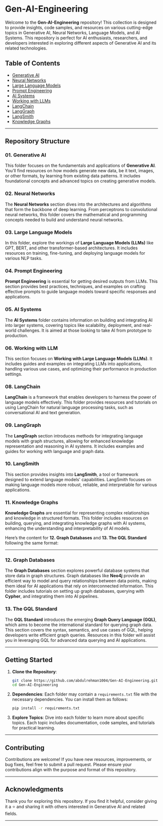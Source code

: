 # Gen-AI-Engineering

Welcome to the **Gen-AI-Engineering** repository! This collection is designed to provide insights, code samples, and resources on various cutting-edge topics in Generative AI, Neural Networks, Language Models, and AI Systems. This repository is perfect for AI enthusiasts, researchers, and developers interested in exploring different aspects of Generative AI and its related technologies.

## Table of Contents

- [Generative AI](#01-generative-ai)
- [Neural Networks](#02-neural-networks)
- [Large Language Models](#03-large-language-models)
- [Prompt Engineering](#04-prompt-engineering)
- [AI Systems](#05-ai-systems)
- [Working with LLMs](#06-working-with-llms)
- [LangChain](#08-langchain)
- [LangGraph](#09-langgraph)
- [LangSmith](#10-langsmith)
- [Knowledge Graphs](#11-knowledge-graphs)

---

## Repository Structure

### 01. Generative AI

This folder focuses on the fundamentals and applications of **Generative AI**. You’ll find resources on how models generate new data, be it text, images, or other formats, by learning from existing data patterns. It includes foundational concepts and advanced topics on creating generative models.

### 02. Neural Networks

The **Neural Networks** section dives into the architectures and algorithms that form the backbone of deep learning. From perceptrons to convolutional neural networks, this folder covers the mathematical and programming concepts needed to build and understand neural networks.

### 03. Large Language Models

In this folder, explore the workings of **Large Language Models (LLMs)** like GPT, BERT, and other transformer-based architectures. It includes resources on training, fine-tuning, and deploying language models for various NLP tasks.

### 04. Prompt Engineering

**Prompt Engineering** is essential for getting desired outputs from LLMs. This section provides best practices, techniques, and examples on crafting effective prompts to guide language models toward specific responses and applications.

### 05. AI Systems

The **AI Systems** folder contains information on building and integrating AI into larger systems, covering topics like scalability, deployment, and real-world challenges. It is aimed at those looking to take AI from prototype to production.

### 06. Working with LLM

This section focuses on **Working with Large Language Models (LLMs)**. It includes guides and examples on integrating LLMs into applications, handling various use cases, and optimizing their performance in production settings.

### 08. LangChain

**LangChain** is a framework that enables developers to harness the power of language models effectively. This folder provides resources and tutorials on using LangChain for natural language processing tasks, such as conversational AI and text generation.

### 09. LangGraph

The **LangGraph** section introduces methods for integrating language models with graph structures, allowing for enhanced knowledge representation and reasoning in AI systems. It includes examples and guides for working with language and graph data.

### 10. LangSmith

This section provides insights into **LangSmith**, a tool or framework designed to extend language models' capabilities. LangSmith focuses on making language models more robust, reliable, and interpretable for various applications.

### 11. Knowledge Graphs

**Knowledge Graphs** are essential for representing complex relationships and knowledge in structured formats. This folder includes resources on building, querying, and integrating knowledge graphs with AI systems, enhancing the understanding and interpretability of AI models.

Here’s the content for **12. Graph Databases** and **13. The GQL Standard** following the same format:

---

### 12. Graph Databases

The **Graph Databases** section explores powerful database systems that store data in graph structures. Graph databases like **Neo4j** provide an efficient way to model and query relationships between data points, making them ideal for AI applications that rely on interconnected information. This folder includes tutorials on setting up graph databases, querying with **Cypher**, and integrating them into AI pipelines.

### 13. The GQL Standard

The **GQL Standard** introduces the emerging **Graph Query Language (GQL)**, which aims to become the international standard for querying graph data. This section covers the syntax, semantics, and use cases of GQL, helping developers write efficient graph queries. Resources in this folder will assist you in leveraging GQL for advanced data querying and AI applications.

---

## Getting Started

1. **Clone the Repository**:

   ```bash
   git clone https://github.com/abdulrehman1004/Gen-AI-Engineering.git
   cd Gen-AI-Engineering
   ```

2. **Dependencies**:
   Each folder may contain a `requirements.txt` file with the necessary dependencies. You can install them as follows:

   ```bash
   pip install -r requirements.txt
   ```

3. **Explore Topics**:
   Dive into each folder to learn more about specific topics. Each topic includes documentation, code samples, and tutorials for practical learning.

---

## Contributing

Contributions are welcome! If you have new resources, improvements, or bug fixes, feel free to submit a pull request. Please ensure your contributions align with the purpose and format of this repository.

---

## Acknowledgments

Thank you for exploring this repository. If you find it helpful, consider giving it a ⭐ and sharing it with others interested in Generative AI and related fields.

---
